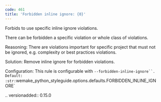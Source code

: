 ```yaml
---
code: 461
title: 'Forbidden inline ignore: {0}'
---
```



Forbids to use specific inline ignore violations.

There can be forbidden a specific violation or whole
class of violations.

Reasoning:
    There are violations important for specific project that must not
    be ignored, e.g. complexity or best practices violations.

Solution:
    Remove inline ignore for forbidden violations.

Configuration:
    This rule is configurable with `--forbidden-inline-ignore``.
    Default:
    :str:`wemake_python_styleguide.options.defaults.FORBIDDEN_INLINE_IGNORE`

.. versionadded:: 0.15.0